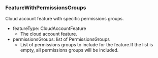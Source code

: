 ### FeatureWithPermissionsGroups
Cloud account feature with specific permissions groups.

- featureType: CloudAccountFeature
  - The cloud account feature.
- permissionsGroups: list of PermissionsGroups
  - List of permissions groups to include for the feature.If the list is
empty, all permissions groups will be included.
